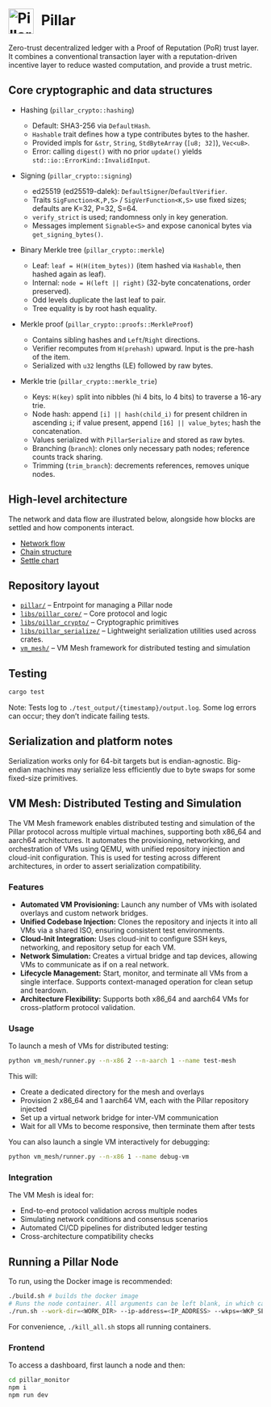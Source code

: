 # <img src="./figures/logo.svg" alt="Pillar Logo" width="50" style="vertical-align: middle; margin-right: 8px;" /> Pillar <!-- markdownlint-disable-line MD033 -->

Zero-trust decentralized ledger with a Proof of Reputation (PoR) trust layer. It combines a conventional transaction layer with a reputation-driven incentive layer to reduce wasted computation, and provide a trust metric.

## Core cryptographic and data structures

- Hashing (`pillar_crypto::hashing`)
  - Default: SHA3-256 via `DefaultHash`.
  - `Hashable` trait defines how a type contributes bytes to the hasher.
  - Provided impls for `&str`, `String`, `StdByteArray` (`[u8; 32]`), `Vec<u8>`.
  - Error: calling `digest()` with no prior `update()` yields `std::io::ErrorKind::InvalidInput`.

- Signing (`pillar_crypto::signing`)
  - ed25519 (ed25519-dalek): `DefaultSigner`/`DefaultVerifier`.
  - Traits `SigFunction<K,P,S>` / `SigVerFunction<K,S>` use fixed sizes; defaults are K=32, P=32, S=64.
  - `verify_strict` is used; randomness only in key generation.
  - Messages implement `Signable<S>` and expose canonical bytes via `get_signing_bytes()`.

- Binary Merkle tree (`pillar_crypto::merkle`)
  - Leaf: `leaf = H(H(item_bytes))` (item hashed via `Hashable`, then hashed again as leaf).
  - Internal: `node = H(left || right)` (32-byte concatenations, order preserved).
  - Odd levels duplicate the last leaf to pair.
  - Tree equality is by root hash equality.

- Merkle proof (`pillar_crypto::proofs::MerkleProof`)
  - Contains sibling hashes and `Left`/`Right` directions.
  - Verifier recomputes from `H(prehash)` upward. Input is the pre-hash of the item.
  - Serialized with `u32` lengths (LE) followed by raw bytes.

- Merkle trie (`pillar_crypto::merkle_trie`)
  - Keys: `H(key)` split into nibbles (hi 4 bits, lo 4 bits) to traverse a 16-ary trie.
  - Node hash: append `[i] || hash(child_i)` for present children in ascending `i`; if value present, append `[16] || value_bytes`; hash the concatenation.
  - Values serialized with `PillarSerialize` and stored as raw bytes.
  - Branching (`branch`): clones only necessary path nodes; reference counts track sharing.
  - Trimming (`trim_branch`): decrements references, removes unique nodes.

## High-level architecture

The network and data flow are illustrated below, alongside how blocks are settled and how components interact.

- [Network flow](figures/net_flow.png)
- [Chain structure](figures/structure.png)
- [Settle chart](figures/settle_chart.png)

## Repository layout

- [`pillar/`](pillar/) – Entrpoint for managing a Pillar node
- [`libs/pillar_core/`](libs/pillar_core/) – Core protocol and logic
- [`libs/pillar_crypto/`](libs/pillar_crypto/) – Cryptographic primitives
- [`libs/pillar_serialize/`](libs/pillar_serialize/) – Lightweight serialization utilities used across crates.
- [`vm_mesh/`](vm_mesh/) – VM Mesh framework for distributed testing and simulation

## Testing

```bash
cargo test
```

Note: Tests log to `./test_output/{timestamp}/output.log`. Some log errors can occur; they don’t indicate failing tests.

## Serialization and platform notes

Serialization works only for 64-bit targets but is endian-agnostic. Big-endian machines may serialize less efficiently due to byte swaps for some fixed-size primitives.

## VM Mesh: Distributed Testing and Simulation

The VM Mesh framework enables distributed testing and simulation of the Pillar protocol across multiple virtual machines, supporting both x86_64 and aarch64 architectures. It automates the provisioning, networking, and orchestration of VMs using QEMU, with unified repository injection and cloud-init configuration. This is used for testing across different architectures, in order to assert serialization compatibility.

### Features

- **Automated VM Provisioning:** Launch any number of VMs with isolated overlays and custom network bridges.
- **Unified Codebase Injection:** Clones the repository and injects it into all VMs via a shared ISO, ensuring consistent test environments.
- **Cloud-Init Integration:** Uses cloud-init to configure SSH keys, networking, and repository setup for each VM.
- **Network Simulation:** Creates a virtual bridge and tap devices, allowing VMs to communicate as if on a real network.
- **Lifecycle Management:** Start, monitor, and terminate all VMs from a single interface. Supports context-managed operation for clean setup and teardown.
- **Architecture Flexibility:** Supports both x86_64 and aarch64 VMs for cross-platform protocol validation.

### Usage

To launch a mesh of VMs for distributed testing:

```bash
python vm_mesh/runner.py --n-x86 2 --n-aarch 1 --name test-mesh
```

This will:

- Create a dedicated directory for the mesh and overlays
- Provision 2 x86_64 and 1 aarch64 VM, each with the Pillar repository injected
- Set up a virtual network bridge for inter-VM communication
- Wait for all VMs to become responsive, then terminate them after tests

You can also launch a single VM interactively for debugging:

```bash
python vm_mesh/runner.py --n-x86 1 --name debug-vm
```

### Integration

The VM Mesh is ideal for:

- End-to-end protocol validation across multiple nodes
- Simulating network conditions and consensus scenarios
- Automated CI/CD pipelines for distributed ledger testing
- Cross-architecture compatibility checks

## Running a Pillar Node

To run, using the Docker image is recommended:

```bash
./build.sh # builds the docker image
# Runs the node container. All arguments can be left blank, in which case a new wallet and random name will be generated. Node will listen on 0.0.0.0
./run.sh --work-dir=<WORK_DIR> --ip-address=<IP_ADDRESS> --wkps=<WKP_SERVERS> --name=<NODE_NAME> --config=<CONFIG_FILE>  
```

For convenience, `./kill_all.sh` stops all running containers.

### Frontend

To access a dashboard, first launch a node and then:

```bash
cd pillar_monitor
npm i
npm run dev
```
